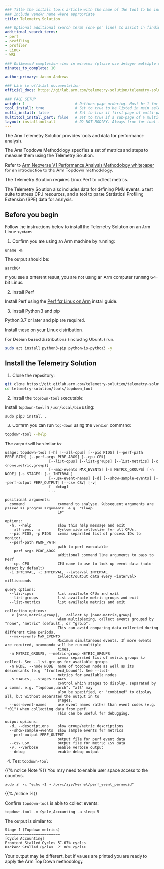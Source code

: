 ```yaml
---
### Title the install tools article with the name of the tool to be installed
### Include vendor name where appropriate
title: Telemetry Solution

### Optional additional search terms (one per line) to assist in finding the article
additional_search_terms:
- perf
- profiling
- profiler
- Linux
- WSL

### Estimated completion time in minutes (please use integer multiple of 5)
minutes_to_complete: 10

author_primary: Jason Andrews

### Link to official documentation
official_docs: https://gitlab.arm.com/telemetry-solution/telemetry-solution

### PAGE SETUP
weight: 1                       # Defines page ordering. Must be 1 for first (or only) page.
tool_install: true              # Set to true to be listed in main selection page, else false
multi_install: false            # Set to true if first page of multi-page article, else false
multitool_install_part: false   # Set to true if a sub-page of a multi-page article, else false
layout: installtoolsall         # DO NOT MODIFY. Always true for tool install articles
---
```


The Arm Telemetry Solution provides tools and data for performance analysis.

The Arm Topdown Methodology specifies a set of metrics and steps to measure them using the Telemetry Solution. 

Refer to [Arm Neoverse V1 Performance Analysis Methodology whitepaper](https://armkeil.blob.core.windows.net/developer/Files/pdf/white-paper/neoverse-v1-core-performance-analysis.pdf) for an introduction to the Arm Topdown methodology. 

The Telemetry Solution requires Linux Perf to collect metrics. 

The Telemetry Solution also includes data for defining PMU events, a test suite to stress CPU resources, and a tool to parse Statistical Profiling Extension (SPE) data for analysis. 

## Before you begin

Follow the instructions below to install the Telemetry Solution on an Arm Linux system.

1. Confirm you are using an Arm machine by running:

```console
uname -m
```

The output should be:

```output
aarch64
```

If you see a different result, you are not using an Arm computer running 64-bit Linux.

2. Install Perf

Install Perf using the [Perf for Linux on Arm](/install-guides/perf) install guide.

3. Install Python 3 and pip 

Python 3.7 or later and pip are required. 

Install these on your Linux distribution. 

For Debian based distributions (including Ubuntu) run:

```bash { target="ubuntu:latest" }
sudo apt install python3-pip python-is-python3 -y
```

## Install the Telemetry Solution

1. Clone the repository:

```bash { target="ubuntu:latest" }
git clone https://git.gitlab.arm.com/telemetry-solution/telemetry-solution.git
cd telemetry-solution/tools/topdown_tool
```

2. Install the `topdown-tool` executable:

Install `topdown-tool` in `/usr/local/bin` using: 

```console
sudo pip3 install .
```

3. Confirm you can run `top-down` using the `version` command:

```bash { target="ubuntu:latest" }
topdown-tool --help
```

The output will be similar to:

```output
usage: topdown-tool [-h] [--all-cpus] [--pid PIDS] [--perf-path PERF_PATH] [--perf-args PERF_ARGS] [--cpu CPU]
                    [--list-cpus] [--list-groups] [--list-metrics] [-c {none,metric,group}]
                    [--max-events MAX_EVENTS] [-m METRIC_GROUPS] [-n NODE] [-s STAGES] [-i INTERVAL]
                    [--use-event-names] [-d] [--show-sample-events] [--perf-output PERF_OUTPUT] [--csv CSV] [-v]
                    [--debug]
                    ...

positional arguments:
  command               command to analyse. Subsequent arguments are passed as program arguments. e.g. "sleep
                        10"

options:
  -h, --help            show this help message and exit
  --all-cpus, -a        System-wide collection for all CPUs.
  --pid PIDS, -p PIDS   comma separated list of process IDs to monitor.
  --perf-path PERF_PATH
                        path to perf executable
  --perf-args PERF_ARGS
                        additional command line arguments to pass to Perf
  --cpu CPU             CPU name to use to look up event data (auto-detect by default)
  -i INTERVAL, -I INTERVAL, --interval INTERVAL
                        Collect/output data every <interval> milliseconds

query options:
  --list-cpus           list available CPUs and exit
  --list-groups         list available metric groups and exit
  --list-metrics        list available metrics and exit

collection options:
  -c {none,metric,group}, --collect-by {none,metric,group}
                        when multiplexing, collect events grouped by "none", "metric" (default), or "group".
                        This can avoid comparing data collected during different time periods.
  --max-events MAX_EVENTS
                        Maximum simultaneous events. If more events are required, <command> will be run multiple
                        times.
  -m METRIC_GROUPS, --metric-group METRIC_GROUPS
                        comma separated list of metric groups to collect. See --list-groups for available groups
  -n NODE, --node NODE  name of topdown node as well as its descendants (e.g. "frontend_bound"). See --list-
                        metrics for available nodes
  -s STAGES, --stages STAGES
                        control which stages to display, separated by a comma. e.g. "topdown,uarch". "all" may
                        also be specified, or "combined" to display all, but without separated the output in to
                        stages.
  --use-event-names     use event names rather than event codes (e.g. "r01") when collecting data from perf.
                        This can be useful for debugging.

output options:
  -d, --descriptions    show group/metric descriptions
  --show-sample-events  show sample events for metrics
  --perf-output PERF_OUTPUT
                        output file for perf event data
  --csv CSV             output file for metric CSV data
  -v, --verbose         enable verbose output
  --debug               enable debug output
```

4. Test `topdown-tool` 

{{% notice Note %}}
You may need to enable user space access to the counters.

```console
sudo sh -c "echo -1 > /proc/sys/kernel/perf_event_paranoid"
```
{{% /notice %}}

Confirm `topdown-tool` is able to collect events:

```console
topdown-tool -m Cycle_Accounting -a sleep 5
```

The output is similar to:

```output
Stage 1 (Topdown metrics)
=========================
[Cycle Accounting]
Frontend Stalled Cycles 57.67% cycles
Backend Stalled Cycles. 21.06% cycles
```

Your output may be different, but if values are printed you are ready to apply the Arm Top Down methodology.
